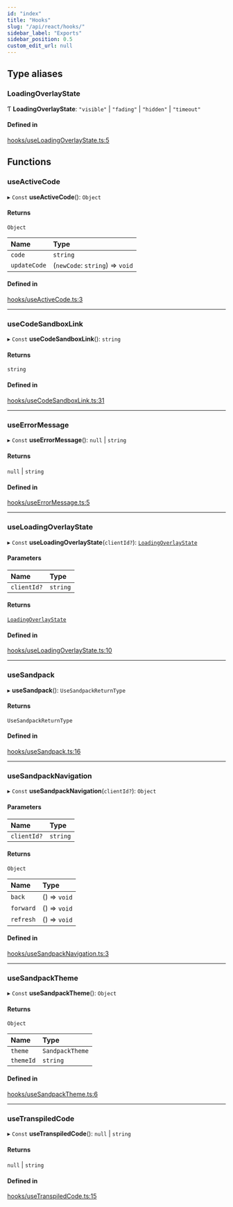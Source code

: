```yaml
---
id: "index"
title: "Hooks"
slug: "/api/react/hooks/"
sidebar_label: "Exports"
sidebar_position: 0.5
custom_edit_url: null
---
```


## Type aliases

### LoadingOverlayState

Ƭ **LoadingOverlayState**: ``"visible"`` \| ``"fading"`` \| ``"hidden"`` \| ``"timeout"``

#### Defined in

[hooks/useLoadingOverlayState.ts:5](https://github.com/codesandbox/sandpack/blob/9fab5d6/sandpack-react/src/hooks/useLoadingOverlayState.ts#L5)

## Functions

### useActiveCode

▸ `Const` **useActiveCode**(): `Object`

#### Returns

`Object`

| Name | Type |
| :------ | :------ |
| `code` | `string` |
| `updateCode` | (`newCode`: `string`) => `void` |

#### Defined in

[hooks/useActiveCode.ts:3](https://github.com/codesandbox/sandpack/blob/9fab5d6/sandpack-react/src/hooks/useActiveCode.ts#L3)

___

### useCodeSandboxLink

▸ `Const` **useCodeSandboxLink**(): `string`

#### Returns

`string`

#### Defined in

[hooks/useCodeSandboxLink.ts:31](https://github.com/codesandbox/sandpack/blob/9fab5d6/sandpack-react/src/hooks/useCodeSandboxLink.ts#L31)

___

### useErrorMessage

▸ `Const` **useErrorMessage**(): ``null`` \| `string`

#### Returns

``null`` \| `string`

#### Defined in

[hooks/useErrorMessage.ts:5](https://github.com/codesandbox/sandpack/blob/9fab5d6/sandpack-react/src/hooks/useErrorMessage.ts#L5)

___

### useLoadingOverlayState

▸ `Const` **useLoadingOverlayState**(`clientId?`): [`LoadingOverlayState`](#loadingoverlaystate)

#### Parameters

| Name | Type |
| :------ | :------ |
| `clientId?` | `string` |

#### Returns

[`LoadingOverlayState`](#loadingoverlaystate)

#### Defined in

[hooks/useLoadingOverlayState.ts:10](https://github.com/codesandbox/sandpack/blob/9fab5d6/sandpack-react/src/hooks/useLoadingOverlayState.ts#L10)

___

### useSandpack

▸ **useSandpack**(): `UseSandpackReturnType`

#### Returns

`UseSandpackReturnType`

#### Defined in

[hooks/useSandpack.ts:16](https://github.com/codesandbox/sandpack/blob/9fab5d6/sandpack-react/src/hooks/useSandpack.ts#L16)

___

### useSandpackNavigation

▸ `Const` **useSandpackNavigation**(`clientId?`): `Object`

#### Parameters

| Name | Type |
| :------ | :------ |
| `clientId?` | `string` |

#### Returns

`Object`

| Name | Type |
| :------ | :------ |
| `back` | () => `void` |
| `forward` | () => `void` |
| `refresh` | () => `void` |

#### Defined in

[hooks/useSandpackNavigation.ts:3](https://github.com/codesandbox/sandpack/blob/9fab5d6/sandpack-react/src/hooks/useSandpackNavigation.ts#L3)

___

### useSandpackTheme

▸ `Const` **useSandpackTheme**(): `Object`

#### Returns

`Object`

| Name | Type |
| :------ | :------ |
| `theme` | `SandpackTheme` |
| `themeId` | `string` |

#### Defined in

[hooks/useSandpackTheme.ts:6](https://github.com/codesandbox/sandpack/blob/9fab5d6/sandpack-react/src/hooks/useSandpackTheme.ts#L6)

___

### useTranspiledCode

▸ `Const` **useTranspiledCode**(): ``null`` \| `string`

#### Returns

``null`` \| `string`

#### Defined in

[hooks/useTranspiledCode.ts:15](https://github.com/codesandbox/sandpack/blob/9fab5d6/sandpack-react/src/hooks/useTranspiledCode.ts#L15)

